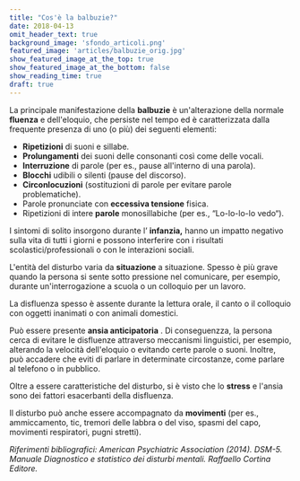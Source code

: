 ```yaml
---
title: "Cos'è la balbuzie?"
date: 2018-04-13
omit_header_text: true
background_image: 'sfondo_articoli.png'
featured_image: 'articles/balbuzie_orig.jpg'
show_featured_image_at_the_top: true
show_featured_image_at_the_bottom: false
show_reading_time: true
draft: true
---
```


La principale manifestazione della **balbuzie** è un'alterazione della normale
**fluenza** e dell'eloquio, che persiste nel tempo ed è caratterizzata dalla
frequente presenza di uno (o più) dei seguenti elementi:  
  

  * **Ripetizioni** di suoni e sillabe.
  *  **Prolungamenti** dei suoni delle consonanti così come delle vocali.
  *  **Interruzione** di parole (per es., pause all'interno di una parola).
  *  **Blocchi** udibili o silenti (pause del discorso).
  *  **Circonlocuzioni** (sostituzioni di parole per evitare parole problematiche).
  * Parole pronunciate con **eccessiva tensione** fisica.
  * Ripetizioni di intere **parole** monosillabiche (per es., “Lo-lo-lo-lo vedo“).

  
I sintomi di solito insorgono durante l’ **infanzia,** hanno un impatto
negativo sulla vita di tutti i giorni e possono interferire con i risultati
scolastici/professionali o con le interazioni sociali.  
  
L'entità del disturbo varia da **situazione** a situazione. Spesso è più grave
quando la persona si sente sotto pressione nel comunicare, per esempio,
durante un'interrogazione a scuola o un colloquio per un lavoro.  
  
La disfluenza spesso è assente durante la lettura orale, il canto o il
colloquio con oggetti inanimati o con animali domestici.  
  
Può essere presente **ansia anticipatoria** . Di conseguenzza, la persona
cerca di evitare le disfluenze attraverso meccanismi linguistici, per esempio,
alterando la velocità dell'eloquio o evitando certe parole o suoni. Inoltre,
può accadere che eviti di parlare in determinate circostanze, come parlare al
telefono o in pubblico.  
  
Oltre a essere caratteristiche del disturbo, si è visto che lo **stress** e
l'ansia sono dei fattori esacerbanti della disfluenza.  
  
Il disturbo può anche essere accompagnato da **movimenti** (per es.,
ammiccamento, tic, tremori delle labbra o del viso, spasmi del capo, movimenti
respiratori, pugni stretti).  
  
_Riferimenti bibliografici: American Psychiatric Association (2014). DSM-5.
Manuale Diagnostico e statistico dei disturbi mentali. Raffaello Cortina
Editore._

